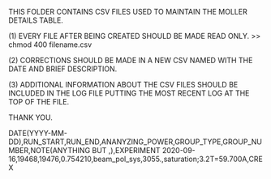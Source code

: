 THIS FOLDER CONTAINS CSV FILES USED TO MAINTAIN THE MOLLER DETAILS TABLE. 

(1) EVERY FILE AFTER BEING CREATED SHOULD BE MADE READ ONLY. >> chmod 400 filename.csv

(2) CORRECTIONS SHOULD BE MADE IN A NEW CSV NAMED WITH THE DATE AND BRIEF DESCRIPTION.

(3) ADDITIONAL INFORMATION ABOUT THE CSV FILES SHOULD BE INCLUDED IN THE LOG FILE PUTTING THE MOST RECENT LOG AT THE TOP OF THE FILE.

THANK YOU.

DATE(YYYY-MM-DD),RUN_START,RUN_END,ANANYZING_POWER,GROUP_TYPE,GROUP_NUMBER,NOTE(ANYTHING BUT ,),EXPERIMENT
2020-09-16,19468,19476,0.754210,beam_pol_sys,3055.,saturation;3.2T=59.700A,CREX
